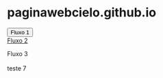 # paginawebcielo.github.io
<button type="button" onclick="btn1.abrirFluxo1('passagem de parametros');">Fluxo 1</button><br/>
<a onclick="btn2.abrirFluxo2();" href="#">Fluxo 2</a><br/>
<div onclick="btn3.abrirFluxo3();">Fluxo 3</div><br/>
teste 7
